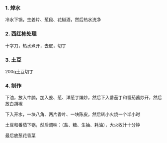 ### 1. 焯水

冷水下锅，生姜片、葱段、花椒酒，然后热水洗净



### 2. 西红柿处理

十字刀，热水煮开，去皮，切丁



### 3. 土豆

200g土豆切丁



### 4. 制作

下油，放入牛腩，加入姜、葱、洋葱丁煸炒，然后下入番茄丁和番茄酱炒开，然后放白胡椒



下入开水，一块八角、两片香叶、一块陈皮，然后转小火烧一个半小时



土豆和番茄下锅，然后调味：（盐、糖、生抽、耗油），大火收汁十分钟



最后放葱花香菜











